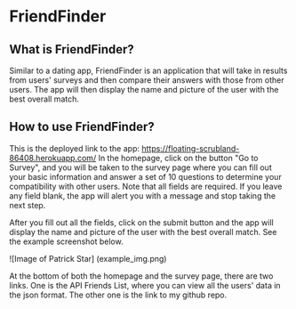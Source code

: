 # FriendFinder

## What is FriendFinder? 
Similar to a dating app, FriendFinder is an application that will take in results from users' surveys and then compare their answers with those from other users. The app  will then display the name and picture of the user with the best overall match.

## How to use FriendFinder? 
This is the deployed link to the app: https://floating-scrubland-86408.herokuapp.com/ 
In the homepage, click on the button "Go to Survey", and you will be taken to the survey page where you can fill out your basic information and answer a set of 10 questions to determine your compatibility with other users. Note that all fields are required. If you leave any field blank, the app will alert you with a message and stop taking the next step. 

After you fill out all the fields, click on the submit button and the app will display the name and picture of the user with the best overall match. See the example screenshot below. 

![Image of Patrick Star]
(example_img.png)

At the bottom of both the homepage and the survey page, there are two links. One is the API Friends List, where you can view all the users' data in the json format. The other one is the link to my github repo. 